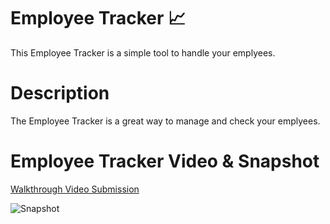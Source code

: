 # Employee Tracker 📈

This Employee Tracker is a simple tool to handle your emplyees.

# Description

The Employee Tracker is a great way to manage and check your emplyees.

# Employee Tracker Video & Snapshot

[Walkthrough Video Submission](https://drive.google.com/file/d/1kS9gjGVRLyJ3xaj568h2lftnKVzWln6j/view)

![Snapshot](TBA)